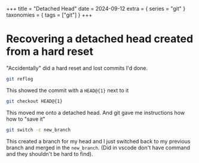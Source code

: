 +++
title = "Detached Head"
date = 2024-09-12
extra = { series = "git" }
taxonomies = { tags = ["git"] }
+++

# Recovering a detached head created from a hard reset

"Accidentally" did a hard reset and lost commits I'd done.

```sh
git reflog
```

This showed the commit with a `HEAD@{1}` next to it

```sh
git checkout HEAD@{1}
```

This moved me onto a detached head. And git gave me instructions how how to "save it"

```sh
git switch -c new_branch
```

This created a branch for my head and I just switched back to my previous branch and merged in the `new_branch`. (Did in vscode don't have command and they shouldn't be hard to find).
